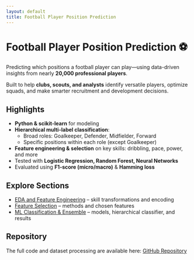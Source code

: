 ```yaml
---
layout: default
title: Football Player Position Prediction
---
```


# Football Player Position Prediction ⚽

Predicting which positions a football player can play—using data-driven insights from nearly **20,000 professional players**.  

Built to help **clubs, scouts, and analysts** identify versatile players, optimize squads, and make smarter recruitment and development decisions.

## Highlights
- **Python & scikit-learn** for modeling
- **Hierarchical multi-label classification**:
  - Broad roles: Goalkeeper, Defender, Midfielder, Forward
  - Specific positions within each role (except Goalkeeper)
- **Feature engineering & selection** on key skills: dribbling, pace, power, and more
- Tested with **Logistic Regression, Random Forest, Neural Networks**
- Evaluated using **F1-score (micro/macro)** & **Hamming loss**

## Explore Sections
- [EDA and Feature Engineering](feature-engineering.html) – skill transformations and encoding
- [Feature Selection](feature-selection.html) – methods and chosen features
- [ML Classification & Ensemble](ml-classification.html) – models, hierarchical classifier, and results

## Repository
The full code and dataset processing are available here:
[GitHub Repository](https://github.com/Sweet-Twixie/football.git)

